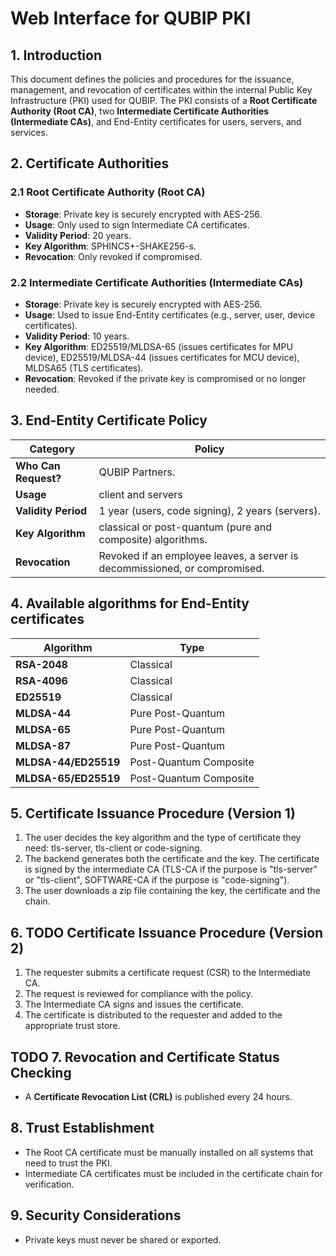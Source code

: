 # Web Interface for QUBIP PKI

## 1. Introduction
This document defines the policies and procedures for the issuance, management, and revocation of certificates within the internal Public Key Infrastructure (PKI) used for QUBIP. The PKI consists of a **Root Certificate Authority (Root CA)**, two **Intermediate Certificate Authorities (Intermediate CAs)**, and End-Entity certificates for users, servers, and services.

## 2. Certificate Authorities
### 2.1 Root Certificate Authority (Root CA)
- **Storage**: Private key is securely encrypted with AES-256.
- **Usage**: Only used to sign Intermediate CA certificates.
- **Validity Period**: 20 years.
- **Key Algorithm**: SPHINCS+-SHAKE256-s.
- **Revocation**: Only revoked if compromised.

### 2.2 Intermediate Certificate Authorities (Intermediate CAs)
- **Storage**: Private key is securely encrypted with AES-256.
- **Usage**: Used to issue End-Entity certificates (e.g., server, user, device certificates).
- **Validity Period**: 10 years.
- **Key Algorithm**: ED25519/MLDSA-65 (issues certificates for MPU device), ED25519/MLDSA-44 (issues certificates for MCU device), MLDSA65 (TLS certificates).
- **Revocation**: Revoked if the private key is compromised or no longer needed.
 
## 3. End-Entity Certificate Policy
| **Category**       | **Policy**                                         |
|--------------------|---------------------------------------------------|
| **Who Can Request?** | QUBIP Partners. |
| **Usage**          | client and servers |
| **Validity Period** | 1 year (users, code signing), 2 years (servers). |
| **Key Algorithm**  | classical or post-quantum (pure and composite) algorithms. |
| **Revocation**     | Revoked if an employee leaves, a server is decommissioned, or compromised. |

## 4. Available algorithms for End-Entity certificates
| **Algorithm**       | **Type**                                         |
|--------------------|---------------------------------------------------|
| **RSA-2048** | Classical |
| **RSA-4096**          |Classical |
| **ED25519** | Classical |
| **MLDSA-44**  | Pure Post-Quantum |
| **MLDSA-65**     | Pure Post-Quantum |
| **MLDSA-87**     |Pure Post-Quantum |
| **MLDSA-44/ED25519**     | Post-Quantum Composite |
| **MLDSA-65/ED25519**     | Post-Quantum Composite |
## 5. Certificate Issuance Procedure (Version 1)
1. The user decides the key algorithm and the type of certificate they need: tls-server, tls-client or code-signing.
2. The backend generates both the certificate and the key. The certificate is signed by the intermediate CA (TLS-CA if the purpose is "tls-server" or "tls-client", SOFTWARE-CA if the purpose is "code-signing").
3. The user downloads a zip file containing the key, the certificate and the chain.

## 6. TODO Certificate Issuance Procedure (Version 2)
1. The requester submits a certificate request (CSR) to the Intermediate CA.
2. The request is reviewed for compliance with the policy.
3. The Intermediate CA signs and issues the certificate.
4. The certificate is distributed to the requester and added to the appropriate trust store.

## TODO 7. Revocation and Certificate Status Checking
- A **Certificate Revocation List (CRL)** is published every 24 hours.

## 8. Trust Establishment
- The Root CA certificate must be manually installed on all systems that need to trust the PKI.
- Intermediate CA certificates must be included in the certificate chain for verification.

## 9. Security Considerations
- Private keys must never be shared or exported.

